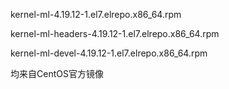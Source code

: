 kernel-ml-4.19.12-1.el7.elrepo.x86_64.rpm

kernel-ml-headers-4.19.12-1.el7.elrepo.x86_64.rpm

kernel-ml-devel-4.19.12-1.el7.elrepo.x86_64.rpm

均来自CentOS官方镜像

